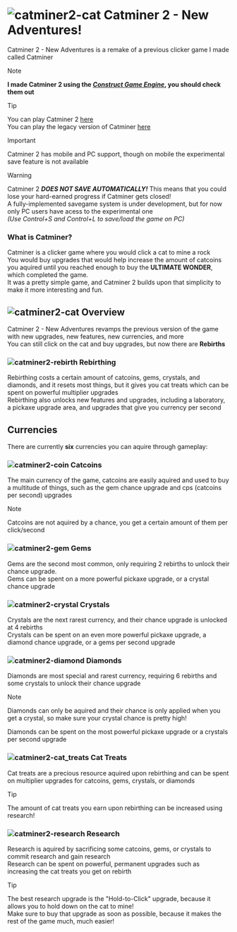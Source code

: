 # ![catminer2-cat](https://github.com/user-attachments/assets/5c899ea3-385a-4b00-b607-323e58550f98) Catminer 2 - New Adventures!
Catminer 2 - New Adventures is a remake of a previous clicker game I made called Catminer
<br>
> [!NOTE]
> **I made Catminer 2 using the [_Construct Game Engine_](construct.net), you should check them out**

> [!TIP]
> You can play Catminer 2 [here](lordzintick.github.io/catminer)
> <br>
> You can play the legacy version of Catminer [here](https://tinyurl.com/catminer-legacy)

> [!IMPORTANT]
> Catminer 2 has mobile and PC support, though on mobile the experimental save feature is not available

>[!WARNING]
> Catminer 2 **_DOES NOT SAVE AUTOMATICALLY!_** This means that you could lose your hard-earned progress if Catminer gets closed!
> <br>
> A fully-implemented savegame system is under development, but for now only PC users have acess to the experimental one
> <br>
> _(Use Control+S and Control+L to save/load the game on PC)_

### What is Catminer?
  Catminer is a clicker game where you would click a cat to mine a rock
  <br>
  You would buy upgrades that would help increase the amount of catcoins you aquired until you reached enough to buy the **ULTIMATE WONDER**, which completed the game.
  <br>
  It was a pretty simple game, and Catminer 2 builds upon that simplicity to make it more interesting and fun.
##  ![catminer2-cat](https://github.com/user-attachments/assets/5c899ea3-385a-4b00-b607-323e58550f98) Overview
  Catminer 2 - New Adventures revamps the previous version of the game with new upgrades, new features, new currencies, and more
  <br>
  You can still click on the cat and buy upgrades, but now there are **Rebirths**
  <br>
  ### ![catminer2-rebirth](https://github.com/user-attachments/assets/058218bd-2f47-4276-aced-67e7b2d63dd1) Rebirthing
  Rebirthing costs a certain amount of catcoins, gems, crystals, and diamonds, and it resets most things, but it gives you cat treats which can be spent on powerful multiplier upgrades
  <br>
  Rebirthing also unlocks new features and upgrades, including a laboratory, a pickaxe upgrade area, and upgrades that give you currency per second
  ## Currencies
  There are currently **six** currencies you can aquire through gameplay:
  ### ![catminer2-coin](https://github.com/user-attachments/assets/1005d15c-4440-44b9-834a-b6dd92a71b49) Catcoins
  The main currency of the game, catcoins are easily aquired and used to buy a multitude of things, such as the gem chance upgrade and cps (catcoins per second) upgrades
  > [!NOTE]
  > Catcoins are not aquired by a chance, you get a certain amount of them per click/second
  
  ### ![catminer2-gem](https://github.com/user-attachments/assets/d659555c-3571-42ab-90e3-68df2a1f873c) Gems
  Gems are the second most common, only requiring 2 rebirths to unlock their chance upgrade.
  <br>
  Gems can be spent on a more powerful pickaxe upgrade, or a crystal chance upgrade
  ### ![catminer2-crystal](https://github.com/user-attachments/assets/538dabc9-d0ad-4d5c-ad19-981808c4633e) Crystals
  Crystals are the next rarest currency, and their chance upgrade is unlocked at 4 rebirths
  <br>
  Crystals can be spent on an even more powerful pickaxe upgrade, a diamond chance upgrade, or a gems per second upgrade
  ### ![catminer2-diamond](https://github.com/user-attachments/assets/fa402d30-14d3-49aa-970e-84fdedfc7bfd) Diamonds
  Diamonds are most special and rarest currency, requiring 6 rebirths and some crystals to unlock their chance upgrade
  > [!NOTE]
  > Diamonds can only be aquired and their chance is only applied when you get a crystal, so make sure your crystal chance is pretty high!
  
  Diamonds can be spent on the most powerful pickaxe upgrade or a crystals per second upgrade
  ### ![catminer2-cat_treats](https://github.com/user-attachments/assets/92989154-9f71-438b-9795-5b7359017dcb) Cat Treats
  Cat treats are a precious resource aquired upon rebirthing and can be spent on multiplier upgrades for catcoins, gems, crystals, or diamonds
  > [!TIP]
  > The amount of cat treats you earn upon rebirthing can be increased using research!

  ### ![catminer2-research](https://github.com/user-attachments/assets/93ffc567-325f-42ee-aa7e-938673d6d6b5) Research
  Research is aquired by sacrificing some catcoins, gems, or crystals to commit research and gain research
  <br>
  Research can be spent on powerful, permanent upgrades such as increasing the cat treats you get on rebirth
  > [!TIP]
  > The best research upgrade is the "Hold-to-Click" upgrade, because it allows you to hold down on the cat to mine!
  > <br>
  > Make sure to buy that upgrade as soon as possible, because it makes the rest of the game much, much easier!

